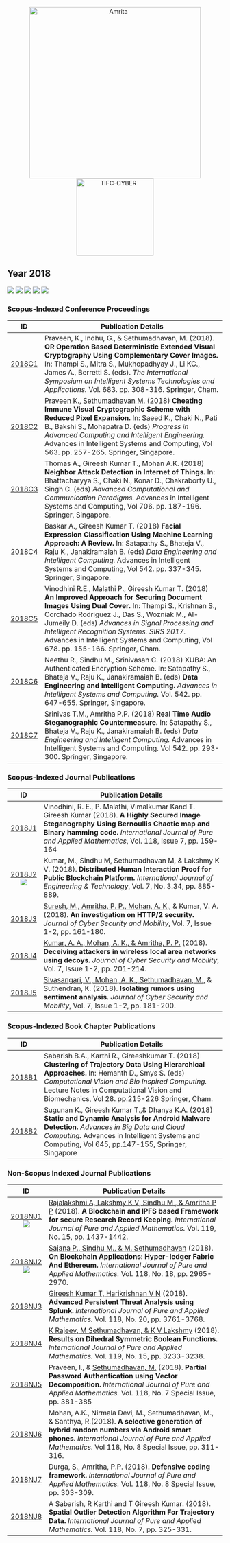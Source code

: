 <p align="center">
    <img src="https://amrita-tifac-cyber-blockchain.github.io/Amrita-TIFAC-Cyber-Blockchain/AVV_PNG.png" alt ="Amrita" width="400" />
    <img src="https://amrita.edu/wp-content/uploads/2021/09/1597668744269.jpg" alt ="TIFC-CYBER" width="180" />
</p>

## Year 2018
![](https://img.shields.io/badge/Year-2018-brightgreen) ![](https://img.shields.io/badge/Scopus_Conference-7-brightgreen) ![](https://img.shields.io/badge/Scopus_Journal-5-brightgreen) ![](https://img.shields.io/badge/Scopus_Book_Chapter-2-brightgreen) ![](https://img.shields.io/badge/Non_Scopus_Journal-8-orange)

### Scopus-Indexed Conference Proceedings

| ID | Publication Details |
|:---:| ------------------------------- |
| [2018C1](https://doi.org/10.1007/978-3-319-68385-0_26) | Praveen, K., Indhu, G., & Sethumadhavan, M. (2018). **OR Operation Based Deterministic Extended Visual Cryptography Using Complementary Cover Images.** In: Thampi S., Mitra S., Mukhopadhyay J., Li KC., James A., Berretti S. (eds). _The International Symposium on Intelligent Systems Technologies and Applications._ Vol. 683. pp. 308-316. Springer, Cham. |
| [2018C2]() |	[Praveen K., Sethumadhavan M.]() (2018) **Cheating Immune Visual Cryptographic Scheme with Reduced Pixel Expansion.** In: Saeed K., Chaki N., Pati B., Bakshi S., Mohapatra D. (eds) _Progress in Advanced Computing and Intelligent Engineering._ Advances in Intelligent Systems and Computing, Vol 563. pp. 257-265. Springer, Singapore. |
| [2018C3]() |	Thomas A., Gireesh Kumar T., Mohan A.K. (2018) **Neighbor Attack Detection in Internet of Things.** In: Bhattacharyya S., Chaki N., Konar D., Chakraborty U., Singh C. (eds) _Advanced Computational and Communication Paradigms._ Advances in Intelligent Systems and Computing, Vol 706. pp. 187-196. Springer, Singapore. |
| [2018C4]() |	Baskar A., Gireesh Kumar T. (2018) **Facial Expression Classification Using Machine Learning Approach: A Review.** In: Satapathy S., Bhateja V., Raju K., Janakiramaiah B. (eds) _Data Engineering and Intelligent Computing._ Advances in Intelligent Systems and Computing, Vol 542. pp. 337-345. Springer, Singapore. |
| [2018C5]() |	Vinodhini R.E., Malathi P., Gireesh Kumar T. (2018) **An Improved Approach for Securing Document Images Using Dual Cover.** In: Thampi S., Krishnan S., Corchado Rodriguez J., Das S., Wozniak M., Al-Jumeily D. (eds) _Advances in Signal Processing and Intelligent Recognition Systems. SIRS 2017._ Advances in Intelligent Systems and Computing, Vol 678. pp. 155-166. Springer, Cham. |
| [2018C6]() |	Neethu R., Sindhu M., Srinivasan C. (2018) XUBA: An Authenticated Encryption Scheme. In: Satapathy S., Bhateja V., Raju K., Janakiramaiah B. (eds) **Data Engineering and Intelligent Computing.** _Advances in Intelligent Systems and Computing._ Vol. 542. pp. 647-655. Springer, Singapore. |
| [2018C7]() |	Srinivas T.M., Amritha P.P. (2018) **Real Time Audio Steganographic Countermeasure.** In: Satapathy S., Bhateja V., Raju K., Janakiramaiah B. (eds) _Data Engineering and Intelligent Computing._ Advances in Intelligent Systems and Computing. Vol 542. pp. 293-300. Springer, Singapore. |

### Scopus-Indexed Journal Publications
 
| ID | Publication Details |
| :---: | ------------------------------- |
| [2018J1]() |	Vinodhini, R. E., P. Malathi, Vimalkumar Kand T. Gireesh Kumar (2018). **A Highly Secured Image Steganography Using Bernoullis Chaotic map and Binary hamming code.** _International Journal of Pure and Applied Mathematics_, Vol. 118, Issue 7, pp. 159-164 |
| [2018J2]() <br/> ![](https://img.shields.io/badge/-Blockchain-darkblue) |	Kumar, M., Sindhu M, Sethumadhavan M, & Lakshmy K V. (2018). **Distributed Human Interaction Proof for Public Blockchain Platform.** _International Journal of Engineering & Technology_, Vol. 7, No. 3.34, pp. 885-889. |
| [2018J3]() |	[Suresh, M., Amritha, P. P., Mohan, A. K.,]() & Kumar, V. A. (2018). **An investigation on HTTP/2 security.** _Journal of Cyber Security and Mobility_, Vol. 7, Issue 1-2, pp. 161-180. |
| [2018J4]() |	[Kumar, A. A., Mohan, A. K., & Amritha, P. P.]() (2018). **Deceiving attackers in wireless local area networks using decoys.** _Journal of Cyber Security and Mobility_, Vol. 7, Issue 1-2, pp. 201-214. |
| [2018J5]() |	[Sivasangari, V., Mohan, A. K., Sethumadhavan, M.,]() & Suthendran, K. (2018). **Isolating rumors using sentiment analysis.** _Journal of Cyber Security and Mobility_, Vol. 7, Issue 1-2, pp. 181-200. |

### Scopus-Indexed Book Chapter Publications

| ID | Publication Details |
| :---: | ------------------------------- |
| [2018B1]() | Sabarish B.A., Karthi R., Gireeshkumar T. (2018) **Clustering of Trajectory Data Using Hierarchical Approaches.** In: Hemanth D., Smys S. (eds) _Computational Vision and Bio Inspired Computing._ Lecture Notes in Computational Vision and Biomechanics, Vol 28. pp.215-226 Springer, Cham. |
| [2018B2]() |	Sugunan K., Gireesh Kumar T.,& Dhanya K.A. (2018) **Static and Dynamic Analysis for Android Malware Detection.** _Advances in Big Data and Cloud Computing._ Advances in Intelligent Systems and Computing, Vol 645, pp.147-155, Springer, Singapore |

### Non-Scopus Indexed Journal Publications

| ID | Publication Details |
| :---: | ------------------------------- |
| [2018NJ1]() <br/> ![](https://img.shields.io/badge/-Blockchain-darkblue) | [Rajalakshmi A, Lakshmy K V, Sindhu M , & Amritha P P]() (2018). **A Blockchain and IPFS based Framework for secure Research Record Keeping.** _International Journal of Pure and Applied Mathematics._ Vol. 119, No. 15, pp. 1437-1442. |
| [2018NJ2]() <br/> ![](https://img.shields.io/badge/-Blockchain-darkblue) | [Sajana P., Sindhu M., & M. Sethumadhavan]() (2018). **On Blockchain Applications: Hyper-ledger Fabric And Ethereum.** _International Journal of Pure and Applied Mathematics._ Vol. 118, No. 18, pp. 2965-2970. |
| [2018NJ3]() |	[Gireesh Kumar T, Harikrishnan V N]() (2018). **Advanced Persistent Threat Analysis using Splunk.** _International Journal of Pure and Applied Mathematics._ Vol. 118, No. 20, pp. 3761-3768. |
| [2018NJ4]() |	[K Rajeev, M Sethumadhavan, & K V Lakshmy]() (2018). **Results on Dihedral Symmetric Boolean Functions.** _International Journal of Pure and Applied Mathematics._ Vol. 119, No. 15, pp. 3233-3238. |
| [2018NJ5]() |	Praveen, I., & [Sethumadhavan, M.]() (2018). **Partial Password Authentication using Vector Decomposition.** _International Journal of Pure and Applied Mathematics._ Vol. 118, No. 7 Special Issue, pp. 381-385 |
| [2018NJ6]() |	Mohan, A.K., Nirmala Devi, M., Sethumadhavan, M., & Santhya, R.(2018). **A selective generation of hybrid random numbers via Android smart phones.** _International Journal of Pure and Applied Mathematics_. Vol 118, No. 8 Special Issue, pp. 311-316. |
| [2018NJ7]() |	Durga, S., Amritha, P.P. (2018). **Defensive coding framework.** _International Journal of Pure and Applied Mathematics._ Vol. 118, No. 8 Special Issue, pp. 303-309. |
| [2018NJ8]() |	A Sabarish, R Karthi and T Gireesh Kumar. (2018). **Spatial Outlier Detection Algorithm For Trajectory Data.** _International Journal of Pure and Applied Mathematics._ Vol. 118, No. 7, pp. 325-331. |
